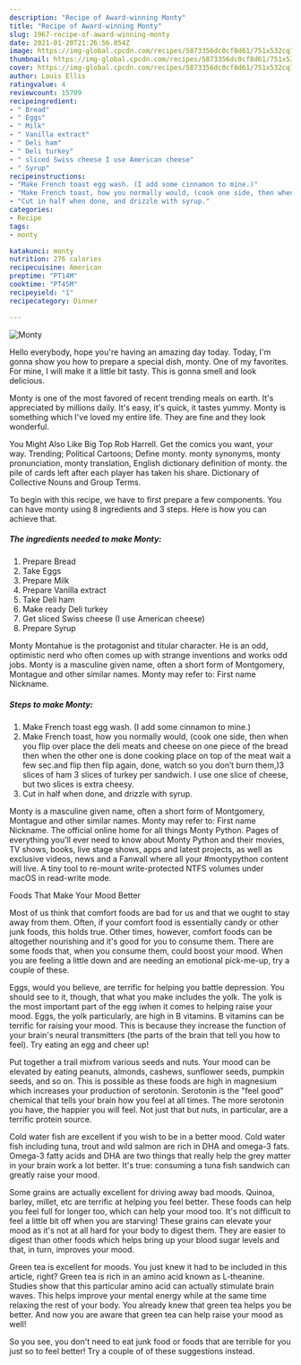```yaml
---
description: "Recipe of Award-winning Monty"
title: "Recipe of Award-winning Monty"
slug: 1967-recipe-of-award-winning-monty
date: 2021-01-20T21:26:56.854Z
image: https://img-global.cpcdn.com/recipes/5873356dc0cf8d61/751x532cq70/monty-recipe-main-photo.jpg
thumbnail: https://img-global.cpcdn.com/recipes/5873356dc0cf8d61/751x532cq70/monty-recipe-main-photo.jpg
cover: https://img-global.cpcdn.com/recipes/5873356dc0cf8d61/751x532cq70/monty-recipe-main-photo.jpg
author: Louis Ellis
ratingvalue: 4
reviewcount: 15709
recipeingredient:
- " Bread"
- " Eggs"
- " Milk"
- " Vanilla extract"
- " Deli ham"
- " Deli turkey"
- " sliced Swiss cheese I use American cheese"
- " Syrup"
recipeinstructions:
- "Make French toast egg wash. (I add some cinnamon to mine.)"
- "Make French toast, how you normally would, (cook one side, then when you flip over place the deli meats and cheese on one piece of the bread then when the other one is done cooking place on top of the meat wait a few sec.and flip then flip again, done, watch so you don’t burn them,)3 slices of ham 3 slices of turkey per sandwich. I use one slice of cheese, but two slices is extra cheesy."
- "Cut in half when done, and drizzle with syrup."
categories:
- Recipe
tags:
- monty

katakunci: monty 
nutrition: 276 calories
recipecuisine: American
preptime: "PT14M"
cooktime: "PT45M"
recipeyield: "1"
recipecategory: Dinner

---
```



![Monty](https://img-global.cpcdn.com/recipes/5873356dc0cf8d61/751x532cq70/monty-recipe-main-photo.jpg)

Hello everybody, hope you're having an amazing day today. Today, I'm gonna show you how to prepare a special dish, monty. One of my favorites. For mine, I will make it a little bit tasty. This is gonna smell and look delicious.

Monty is one of the most favored of recent trending meals on earth. It's appreciated by millions daily. It's easy, it's quick, it tastes yummy. Monty is something which I've loved my entire life. They are fine and they look wonderful.

You Might Also Like Big Top Rob Harrell. Get the comics you want, your way. Trending; Political Cartoons; Define monty. monty synonyms, monty pronunciation, monty translation, English dictionary definition of monty. the pile of cards left after each player has taken his share. Dictionary of Collective Nouns and Group Terms.


To begin with this recipe, we have to first prepare a few components. You can have monty using 8 ingredients and 3 steps. Here is how you can achieve that.

<!--inarticleads1-->

##### The ingredients needed to make Monty:

1. Prepare  Bread
1. Take  Eggs
1. Prepare  Milk
1. Prepare  Vanilla extract
1. Take  Deli ham
1. Make ready  Deli turkey
1. Get  sliced Swiss cheese (I use American cheese)
1. Prepare  Syrup


Monty Montahue is the protagonist and titular character. He is an odd, optimistic nerd who often comes up with strange inventions and works odd jobs. Monty is a masculine given name, often a short form of Montgomery, Montague and other similar names. Monty may refer to: First name Nickname. 

<!--inarticleads2-->

##### Steps to make Monty:

1. Make French toast egg wash. (I add some cinnamon to mine.)
1. Make French toast, how you normally would, (cook one side, then when you flip over place the deli meats and cheese on one piece of the bread then when the other one is done cooking place on top of the meat wait a few sec.and flip then flip again, done, watch so you don’t burn them,)3 slices of ham 3 slices of turkey per sandwich. I use one slice of cheese, but two slices is extra cheesy.
1. Cut in half when done, and drizzle with syrup.


Monty is a masculine given name, often a short form of Montgomery, Montague and other similar names. Monty may refer to: First name Nickname. The official online home for all things Monty Python. Pages of everything you&#39;ll ever need to know about Monty Python and their movies, TV shows, books, live stage shows, apps and latest projects, as well as exclusive videos, news and a Fanwall where all your #montypython content will live. A tiny tool to re-mount write-protected NTFS volumes under macOS in read-write mode. 

Foods That Make Your Mood Better


Most of us think that comfort foods are bad for us and that we ought to stay away from them. Often, if your comfort food is essentially candy or other junk foods, this holds true. Other times, however, comfort foods can be altogether nourishing and it's good for you to consume them. There are some foods that, when you consume them, could boost your mood. When you are feeling a little down and are needing an emotional pick-me-up, try a couple of these.

Eggs, would you believe, are terrific for helping you battle depression. You should see to it, though, that what you make includes the yolk. The yolk is the most important part of the egg iwhen it comes to helping raise your mood. Eggs, the yolk particularly, are high in B vitamins. B vitamins can be terrific for raising your mood. This is because they increase the function of your brain's neural transmitters (the parts of the brain that tell you how to feel). Try eating an egg and cheer up!

Put together a trail mixfrom various seeds and nuts. Your mood can be elevated by eating peanuts, almonds, cashews, sunflower seeds, pumpkin seeds, and so on. This is possible as these foods are high in magnesium which increases your production of serotonin. Serotonin is the "feel good" chemical that tells your brain how you feel at all times. The more serotonin you have, the happier you will feel. Not just that but nuts, in particular, are a terrific protein source.

Cold water fish are excellent if you wish to be in a better mood. Cold water fish including tuna, trout and wild salmon are rich in DHA and omega-3 fats. Omega-3 fatty acids and DHA are two things that really help the grey matter in your brain work a lot better. It's true: consuming a tuna fish sandwich can greatly raise your mood. 

Some grains are actually excellent for driving away bad moods. Quinoa, barley, millet, etc are terrific at helping you feel better. These foods can help you feel full for longer too, which can help your mood too. It's not difficult to feel a little bit off when you are starving! These grains can elevate your mood as it's not at all hard for your body to digest them. They are easier to digest than other foods which helps bring up your blood sugar levels and that, in turn, improves your mood.

Green tea is excellent for moods. You just knew it had to be included in this article, right? Green tea is rich in an amino acid known as L-theanine. Studies show that this particular amino acid can actually stimulate brain waves. This helps improve your mental energy while at the same time relaxing the rest of your body. You already knew that green tea helps you be better. And now you are aware that green tea can help raise your mood as well!

So you see, you don't need to eat junk food or foods that are terrible for you just so to feel better! Try  a  couple of  of  these  suggestions  instead.

